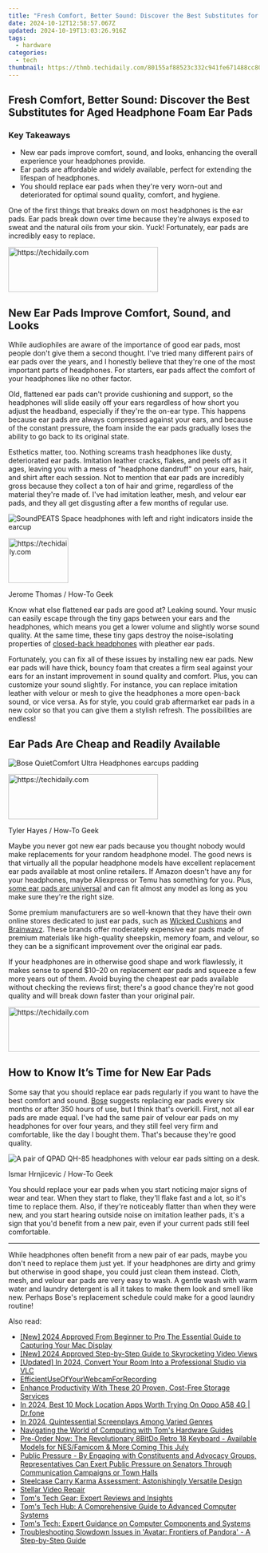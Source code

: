 ```yaml
---
title: "Fresh Comfort, Better Sound: Discover the Best Substitutes for Aged Headphone Foam Ear Pads"
date: 2024-10-12T12:58:57.067Z
updated: 2024-10-19T13:03:26.916Z
tags:
  - hardware
categories:
  - tech
thumbnail: https://thmb.techidaily.com/80155af88523c332c941fe671488cc80343c6425da9b3fc724c8ee058b2d4ab5.jpg
---
```


## Fresh Comfort, Better Sound: Discover the Best Substitutes for Aged Headphone Foam Ear Pads

### Key Takeaways

* New ear pads improve comfort, sound, and looks, enhancing the overall experience your headphones provide.
* Ear pads are affordable and widely available, perfect for extending the lifespan of headphones.
* You should replace ear pads when they're very worn-out and deteriorated for optimal sound quality, comfort, and hygiene.

 One of the first things that breaks down on most headphones is the ear pads. Ear pads break down over time because they're always exposed to sweat and the natural oils from your skin. Yuck! Fortunately, ear pads are incredibly easy to replace.

<!-- affiliate ads begin -->
<a href="https://aligracehair.sjv.io/c/5597632/1997630/19272" target="_top" id="1997630">
  <img src="//a.impactradius-go.com/display-ad/19272-1997630" border="0" alt="https://techidaily.com" width="300" height="90"/>
</a>
<img height="0" width="0" src="https://aligracehair.sjv.io/i/5597632/1997630/19272" style="position:absolute;visibility:hidden;" border="0" />
<!-- affiliate ads end -->

##  New Ear Pads Improve Comfort, Sound, and Looks

 While audiophiles are aware of the importance of good ear pads, most people don't give them a second thought. I've tried many different pairs of ear pads over the years, and I honestly believe that they're one of the most important parts of headphones. For starters, ear pads affect the comfort of your headphones like no other factor.

 Old, flattened ear pads can't provide cushioning and support, so the headphones will slide easily off your ears regardless of how short you adjust the headband, especially if they're the on-ear type. This happens because ear pads are always compressed against your ears, and because of the constant pressure, the foam inside the ear pads gradually loses the ability to go back to its original state.

 Esthetics matter, too. Nothing screams trash headphones like dusty, deteriorated ear pads. Imitation leather cracks, flakes, and peels off as it ages, leaving you with a mess of "headphone dandruff" on your ears, hair, and shirt after each session. Not to mention that ear pads are incredibly gross because they collect a ton of hair and grime, regardless of the material they're made of. I've had imitation leather, mesh, and velour ear pads, and they all get disgusting after a few months of regular use.

![SoundPEATS Space headphones with left and right indicators inside the earcup](https://static1.howtogeekimages.com/wordpress/wp-content/uploads/wm/2024/02/soundpeats-space-headphones-with-left-and-right-indicators-inside-the-earcupjpg_53510962211_o.jpg) 

<!-- affiliate ads begin -->
<a href="https://aligracehair.sjv.io/c/5597632/2135394/19272" target="_top" id="2135394">
  <img src="//a.impactradius-go.com/display-ad/19272-2135394" border="0" alt="https://techidaily.com" width="120" height="90"/>
</a>
<img height="0" width="0" src="https://aligracehair.sjv.io/i/5597632/2135394/19272" style="position:absolute;visibility:hidden;" border="0" />
<!-- affiliate ads end -->

Jerome Thomas / How-To Geek

 Know what else flattened ear pads are good at? Leaking sound. Your music can easily escape through the tiny gaps between your ears and the headphones, which means you get a lower volume and slightly worse sound quality. At the same time, these tiny gaps destroy the noise-isolating properties of [closed-back headphones](https://location-social.techidaily.com/how-to-sharefake-location-on-whatsapp-for-tecno-spark-10-5g-drfone-by-drfone-virtual-android/) with pleather ear pads.

 Fortunately, you can fix all of these issues by installing new ear pads. New ear pads will have thick, bouncy foam that creates a firm seal against your ears for an instant improvement in sound quality and comfort. Plus, you can customize your sound slightly. For instance, you can replace imitation leather with velour or mesh to give the headphones a more open-back sound, or vice versa. As for style, you could grab aftermarket ear pads in a new color so that you can give them a stylish refresh. The possibilities are endless!

##  Ear Pads Are Cheap and Readily Available

![Bose QuietComfort Ultra Headphones earcups padding](https://static1.howtogeekimages.com/wordpress/wp-content/uploads/wm/2023/11/bose-quietcomfort-ultra-headphones-earcups-padding.JPG) 

<!-- affiliate ads begin -->
<a href="https://laganoo.pxf.io/c/5597632/1521325/16446" target="_top" id="1521325">
  <img src="//a.impactradius-go.com/display-ad/16446-1521325" border="0" alt="https://techidaily.com" width="300" height="90"/>
</a>
<img height="0" width="0" src="https://laganoo.pxf.io/i/5597632/1521325/16446" style="position:absolute;visibility:hidden;" border="0" />
<!-- affiliate ads end -->

Tyler Hayes / How-To Geek

 Maybe you never got new ear pads because you thought nobody would make replacements for your random headphone model. The good news is that virtually all the popular headphone models have excellent replacement ear pads available at most online retailers. If Amazon doesn't have any for your headphones, maybe Aliexpress or Temu has something for you. Plus, [some ear pads are universal](https://www.amazon.com/Headphones-Replacement-Pads-Universal-Cushions-Headphone/dp/B098SSP9C1?tag=hotoge-20&ascsubtag=UUhtgUeUpU2004627&asc%5Frefurl=https%3A%2F%2Fwww.howtogeek.com%2Freplace-those-worn-out-headphone-ear-pads%2F&asc%5Fcampaign=Evergreen) and can fit almost any model as long as you make sure they're the right size.

 Some premium manufacturers are so well-known that they have their own online stores dedicated to just ear pads, such as [Wicked Cushions](https://wickedcushions.com/) and [Brainwavz](https://www.brainwavzaudio.com/collections/headphone-pads). These brands offer moderately expensive ear pads made of premium materials like high-quality sheepskin, memory foam, and velour, so they can be a significant improvement over the original ear pads.

 If your headphones are in otherwise good shape and work flawlessly, it makes sense to spend $10–20 on replacement ear pads and squeeze a few more years out of them. Avoid buying the cheapest ear pads available without checking the reviews first; there's a good chance they're not good quality and will break down faster than your original pair.

<!-- affiliate ads begin -->
<a href="https://appsumo.8odi.net/c/5597632/2144273/7443" target="_top" id="2144273">
  <img src="//a.impactradius-go.com/display-ad/7443-2144273" border="0" alt="https://techidaily.com" width="728" height="90"/>
</a>
<img height="0" width="0" src="https://appsumo.8odi.net/i/5597632/2144273/7443" style="position:absolute;visibility:hidden;" border="0" />
<!-- affiliate ads end -->

##  How to Know It’s Time for New Ear Pads

 Some say that you should replace ear pads regularly if you want to have the best comfort and sound. [Bose](https://www.bose.com.au/en%5Fau/support/articles/HC111/productCodes/a20/article.html#:~:text=Typically%2C%20ear%20cushions%20should%20be,puts%20force%20on%20the%20cushions.) suggests replacing ear pads every six months or after 350 hours of use, but I think that's overkill. First, not all ear pads are made equal. I've had the same pair of velour ear pads on my headphones for over four years, and they still feel very firm and comfortable, like the day I bought them. That's because they're good quality.

![A pair of QPAD QH-85 headphones with velour ear pads sitting on a desk.](https://static1.howtogeekimages.com/wordpress/wp-content/uploads/2024/08/img20240418014339.jpg) 

Ismar Hrnjicevic / How-To Geek

 You should replace your ear pads when you start noticing major signs of wear and tear. When they start to flake, they'll flake fast and a lot, so it's time to replace them. Also, if they're noticeably flatter than when they were new, and you start hearing outside noise on imitation leather pads, it's a sign that you'd benefit from a new pair, even if your current pads still feel comfortable.

---

 While headphones often benefit from a new pair of ear pads, maybe you don't need to replace them just yet. If your headphones are dirty and grimy but otherwise in good shape, you could just clean them instead. Cloth, mesh, and velour ear pads are very easy to wash. A gentle wash with warm water and laundry detergent is all it takes to make them look and smell like new. Perhaps Bose's replacement schedule could make for a good laundry routine!

<ins class="adsbygoogle"
     style="display:block"
     data-ad-format="autorelaxed"
     data-ad-client="ca-pub-7571918770474297"
     data-ad-slot="1223367746"></ins>

<ins class="adsbygoogle"
     style="display:block"
     data-ad-client="ca-pub-7571918770474297"
     data-ad-slot="8358498916"
     data-ad-format="auto"
     data-full-width-responsive="true"></ins>

<span class="atpl-alsoreadstyle">Also read:</span>
<div><ul>
<li><a href="https://remote-screen-capture.techidaily.com/new-2024-approved-from-beginner-to-pro-the-essential-guide-to-capturing-your-mac-display/"><u>[New] 2024 Approved From Beginner to Pro The Essential Guide to Capturing Your Mac Display</u></a></li>
<li><a href="https://youtube-blog.techidaily.com/024-approved-step-by-step-guide-to-skyrocketing-video-views/"><u>[New] 2024 Approved Step-by-Step Guide to Skyrocketing Video Views</u></a></li>
<li><a href="https://screen-mirroring-recording.techidaily.com/updated-in-2024-convert-your-room-into-a-professional-studio-via-vlc/"><u>[Updated] In 2024, Convert Your Room Into a Professional Studio via VLC</u></a></li>
<li><a href="https://digital-screen-recording.techidaily.com/efficientuseofyourwebcamforrecording/"><u>EfficientUseOfYourWebcamForRecording</u></a></li>
<li><a href="https://vp-tips.techidaily.com/enhance-productivity-with-these-20-proven-cost-free-storage-services/"><u>Enhance Productivity With These 20 Proven, Cost-Free Storage Services</u></a></li>
<li><a href="https://fake-location.techidaily.com/in-2024-best-10-mock-location-apps-worth-trying-on-oppo-a58-4g-drfone-by-drfone-virtual-android/"><u>In 2024, Best 10 Mock Location Apps Worth Trying On Oppo A58 4G | Dr.fone</u></a></li>
<li><a href="https://extra-guidance.techidaily.com/in-2024-quintessential-screenplays-among-varied-genres/"><u>In 2024, Quintessential Screenplays Among Varied Genres</u></a></li>
<li><a href="https://hardware-help.techidaily.com/navigating-the-world-of-computing-with-toms-hardware-guides/"><u>Navigating the World of Computing with Tom's Hardware Guides</u></a></li>
<li><a href="https://hardware-help.techidaily.com/pre-order-now-the-revolutionary-8bitdo-retro-18-keyboard-available-models-for-nesfamicom-and-more-coming-this-july/"><u>Pre-Order Now: The Revolutionary 8BitDo Retro 18 Keyboard - Available Models for NES/Famicom & More Coming This July</u></a></li>
<li><a href="https://hardware-help.techidaily.com/public-pressure-by-engaging-with-constituents-and-advocacy-groups-representatives-can-exert-public-pressure-on-senators-through-communication-campaigns-or-t21/"><u>Public Pressure - By Engaging with Constituents and Advocacy Groups, Representatives Can Exert Public Pressure on Senators Through Communication Campaigns or Town Halls</u></a></li>
<li><a href="https://hardware-help.techidaily.com/steelcase-carry-karma-assessment-astonishingly-versatile-design/"><u>Steelcase Carry Karma Assessment: Astonishingly Versatile Design</u></a></li>
<li><a href="https://tools.techidaily.com/stellar-video-repair/"><u>Stellar Video Repair</u></a></li>
<li><a href="https://hardware-help.techidaily.com/toms-tech-gear-expert-reviews-and-insights/"><u>Tom's Tech Gear: Expert Reviews and Insights</u></a></li>
<li><a href="https://hardware-help.techidaily.com/toms-tech-hub-a-comprehensive-guide-to-advanced-computer-systems/"><u>Tom's Tech Hub: A Comprehensive Guide to Advanced Computer Systems</u></a></li>
<li><a href="https://hardware-help.techidaily.com/toms-tech-expert-guidance-on-computer-components-and-systems/"><u>Tom's Tech: Expert Guidance on Computer Components and Systems</u></a></li>
<li><a href="https://win-answers.techidaily.com/troubleshooting-slowdown-issues-in-avatar-frontiers-of-pandora-a-step-by-step-guide/"><u>Troubleshooting Slowdown Issues in 'Avatar: Frontiers of Pandora' - A Step-by-Step Guide</u></a></li>
</ul></div>

